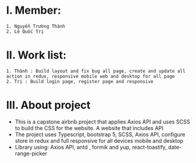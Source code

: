# I. Member:

    1. Nguyễn Trường Thành
    2. Lê Quốc Trị

# II. Work list:

    1. Thành : Build layout and fix bug all page, create and update all action in redux, responsive mobile web and desktop for all page
    2. Trị : Build login page, register page and responsive

# III. About project

- This is a capstone airbnb project that applies Axios API and uses SCSS to build the CSS for the website. A website that includes API
- The project uses Typescript, bootstrap 5, SCSS, Axios API, configure store in redux and full responsive for all devices mobile and desktop
- Library using: Axios API, antd , formik and yup, react-toastify, date-range-picker
